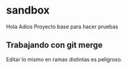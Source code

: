 # sandbox
Hola 
Adios
Proyecto base para hacer pruebas

## Trabajando con git merge



Editar lo mismo en ramas distintas es peligroso.

